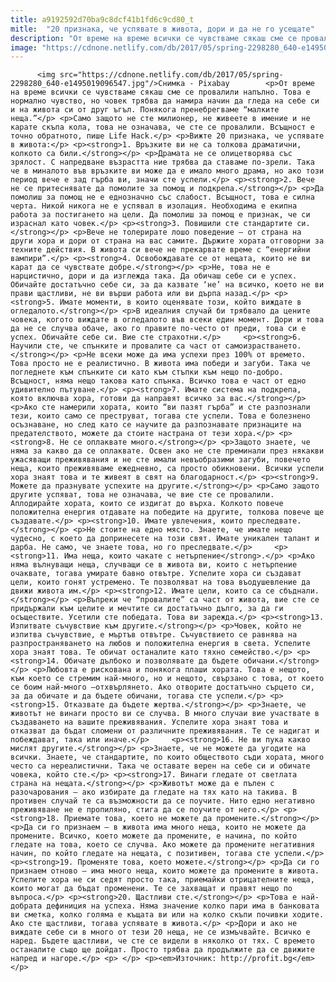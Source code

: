 ```yaml
---
title: a9192592d70ba9c8dcf41b1fd6c9cd80_t
mitle:  "20 признака, че успявате в живота, дори и да не го усещате"
description: "Oт време на време всички се чувстваме сякаш сме се провалили напълно. Това е нормално чувство, но човек трябва да намира начин да гледа на себе си и на живота си от друг ъгъл. Понякога пренебрегваме “малките неща.” Само защото не сте милионер, не живеете в имение и не карате скъпа кола, това не означава, …"
image: "https://cdnone.netlify.com/db/2017/05/spring-2298280_640-e1495019096547.jpg"
---
```


          <img src="https://cdnone.netlify.com/db/2017/05/spring-2298280_640-e1495019096547.jpg"/>Снимка - Pixabay        <p>Oт време на време всички се чувстваме сякаш сме се провалили напълно. Това е нормално чувство, но човек трябва да намира начин да гледа на себе си и на живота си от друг ъгъл. Понякога пренебрегваме “малките неща.”</p> <p>Само защото не сте милионер, не живеете в имение и не карате скъпа кола, това не означава, че сте се провалили. Всъщност е точно обратното, пише Life Hack.</p> <p>Вижте 20 признака, че успявате в живота:</p> <p><strong>1. Връзките ви не са толкова драматични, колкото са били.</strong></p> <p>Драмата не се олицетворява със зрялост. С напредване възрастта ние трябва да ставаме по-зрели. Така че в миналото във връзките ви може да е имало много драма, но ако този период вече е зад гърба ви, значи сте успели.</p> <p><strong>2. Вече не се притеснявате да помолите за помощ и подкрепа.</strong></p> <p>Да помолиш за помощ не е еднозначно със слабост. Всъщност, това е силна черта. Никой никога не е успявал в изолация. Необходима е екипна работа за постигането на цели. Да помолиш за помощ е признак, че си израснал като човек.</p> <p><strong>3. Повишили сте стандартите си.</strong></p> <p>Вече не толерирате лошо поведение – от страна на други хора и дори от страна на вас самите. Държите хората отговорни за техните действия. В живота си вече не прекарвате време с “енергийни вампири”.</p> <p><strong>4. Освобождавате се от нещата, които не ви карат да се чувствате добре.</strong></p> <p>Не, това не е нарцистично, дори и да изглежда така. Да обичаш себе си е успех. Обичайте достатъчно себе си, за да казвате ‘не’ на всичко, което не ви прави щастливи, не ви върши работа или ви дърпа назад.</p> <p><strong>5. Имате моменти, в които оценявате този, който виждате в огледалото.</strong></p> <p>В идеалния случай би трябвало да цените човека, когото виждате в огледалото във всеки един момент. Дори и това да не се случва обаче, ако го правите по-често от преди, това си е успех. Обичайте себе си. Вие сте страхотни.</p>     <p><strong>6. Научили сте, че спънките и провалите са част от самоизрастването.</strong></p> <p>Не всеки може да има успехи през 100% от времето. Това просто не е реалистично. В живота има победи и загуби. Така че погледнете към спънките си като към стъпки към нещо по-добро. Всъщност, няма нещо такова като спънка. Всичко това е част от едно удивително пътуване.</p> <p><strong>7. Имате система на подкрепа, която включва хора, готови да направят всичко за вас.</strong></p> <p>Ако сте намерили хората, които “ви пазят гърба” и сте разпознали тези, които само се преструват, тогава сте успели. Това е болезнено осъзнаване, но след като се научите да разпознавате признаците на предателството, можете да стоите настрана от тези хора.</p> <p><strong>8. Не се оплаквате много.</strong></p> <p>Защото знаете, че няма за какво да се оплаквате. Освен ако не сте преминали през някакви ужасяващи преживявания и не сте имали невъобразими загуби, повечето неща, които преживяваме ежедневно, са просто обикновени. Всички успели хора знаят това и те живеят в свят на благодарност.</p> <p><strong>9. Можете да празнувате успехите на другите.</strong></p> <p>Само защото другите успяват, това не означава, че вие сте се провалили. Аплодирайте хората, които се издигат до върха. Колкото повече положителна енергия отдавате на победите на другите, толкова повече ще създавате.</p> <p><strong>10. Имате увлечения, които преследвате.</strong></p> <p>Не стоите на едно място. Знаете, че имате нещо чудесно, с което да допринесете на този свят. Имате уникален талант и дарба. Не само, че знаете това, но го преследвате.</p>     <p><strong>11. Има неща, които чакате с нетърпение</strong>.</p> <p>Ако няма вълнуващи неща, случващи се в живота ви, които с нетърпение очаквате, тогава умирате бавно отвътре. Успелите хора си създават цели, които гонят устремено. Те позволяват на това въодушевление да движи живота им.</p> <p><strong>12. Имате цели, които са се сбъднали.</strong></p> <p>Въпреки че “провалите” са част от живота, вие сте се придържали към целите и мечтите си достатъчно дълго, за да ги осъществите. Усетили сте победата. Това ви зарежда.</p> <p><strong>13. Изпитвате съчувствие към другите.</strong></p> <p>Човек, който не изпитва съчувствие, е мъртъв отвътре. Съчувствието се равнява на разпространяването на любов и положителна енергия в света. Успелите хора знаят това. Те обичат останалите като тяхно семейство.</p> <p><strong>14. Обичате дълбоко и позволявате да бъдете обичани.</strong></p> <p>Любовта е рискована и понякога плаши хората. Това е нещото, към което се стремим най-много, но и нещото, свързано с това, от което се боим най-много –отхвърлянето. Ако отворите достатъчно сърцето си, за да обичате и да бъдете обичани, тогава сте успели.</p> <p><strong>15. Отказвате да бъдете жертва.</strong></p> <p>Знаете, че животът не винаги просто ви се случва. В много случаи вие участвате в създаването на вашите преживявания. Успелите хора знаят това и отказват да бъдат сломени от различните преживявания. Те се надигат и побеждават, така или иначе.</p>     <p><strong>16. Не ви пука какво мислят другите.</strong></p> <p>Знаете, че не можете да угодите на всички. Знаете, че стандартите, по които обществото съди хората, много често са нереалистични. Така че оставате верен на себе си и обичате човека, който сте.</p> <p><strong>17. Винаги гледате от светлата страна на нещата.</strong></p> <p>Животът може да е пълен с разочарования – ако избирате да гледате на тях като на такива. В противен случай те са възможности да се поучите. Нито едно негативно преживяване не е пропиляно, стига да се поучите от него.</p> <p><strong>18. Приемате това, което не можете да промените.</strong></p> <p>Да си го признаем – в живота има много неща, които не можете да промените. Всичко, което можете да промените, е начина, по който гледате на това, което се случва. Ако можете да промените негативния начин, по който гледате на нещата, с позитивен, тогава сте успели.</p> <p><strong>19. Променяте това, което можете.</strong></p> <p>Да си го признаем отново – има много неща, които можете да промените в живота. Успелите хора не си седят просто така, приемайки отрицателните неща, които могат да бъдат променени. Те се захващат и правят нещо по въпроса.</p> <p><strong>20. Щастливи сте.</strong></p> <p>Това е най-добрата дефиниция на успеха. Няма значение колко пари има в банковата ви сметка, колко голяма е къщата ви или на колко скъпи почивки ходите. Ако сте щастливи, тогава успявате в живота.</p> <p>Дори и ако не виждате себе си в много от тези 20 неща, не се измъчвайте. Всичко е наред. Бъдете щастливи, че сте се видели в няколко от тях. С времето останалите също ще дойдат. Просто трябва да продължите да се движите напред и нагоре.</p> <p> </p> <p><em>Източник: http://profit.bg</em></p>        